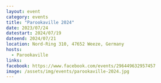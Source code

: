 ```yaml
---
layout: event
category: events
title: "Parookaville 2024"
date: 2023/07/24
datestart: 2024/07/19
dateend: 2024/07/21
location: Nord-Ring 310, 47652 Weeze, Germany
hosts:
  - Parookaville
links:
facebook: https://www.facebook.com/events/296449632957457
image: /assets/img/events/parookaville-2024.jpg
---
```

